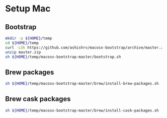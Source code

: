 # Setup Mac

## Bootstrap

```bash
mkdir -p ${HOME}/temp
cd ${HOME}/temp
curl -LOk https://github.com/ashishrv/macosx-bootstrap/archive/master.zip
unzip master.zip
sh ${HOME}/temp/macosx-bootstrap-master/bootstrap.sh
```

## Brew packages

```bash
sh ${HOME}/temp/macosx-bootstrap-master/brew/install-brew-packages.sh
```

## Brew cask packages

```bash
sh ${HOME}/temp/macosx-bootstrap-master/brew/install-cask-packages.sh
```

